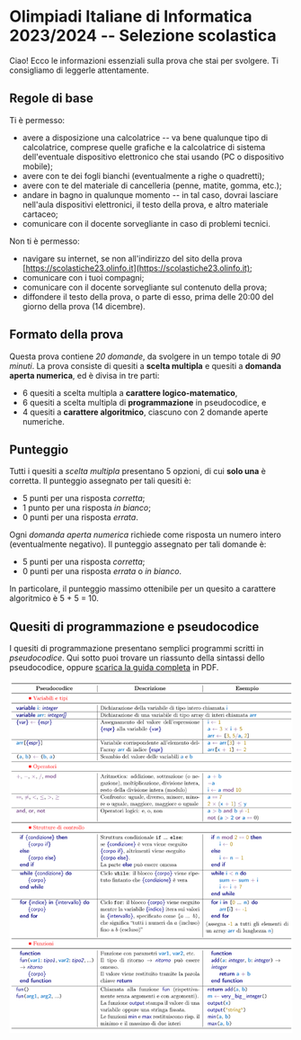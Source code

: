 # Olimpiadi Italiane di Informatica 2023/2024 -- Selezione scolastica

Ciao! Ecco le informazioni essenziali sulla prova che stai per svolgere. Ti consigliamo di leggerle attentamente.

## Regole di base

Ti è permesso:

- avere a disposizione una calcolatrice -- va bene qualunque tipo di calcolatrice, comprese quelle grafiche e la calcolatrice di sistema dell'eventuale dispositivo elettronico che stai usando (PC o dispositivo mobile);
- avere con te dei fogli bianchi (eventualmente a righe o quadretti);
- avere con te del materiale di cancelleria (penne, matite, gomma, etc.);
- andare in bagno in qualunque momento -- in tal caso, dovrai lasciare nell'aula dispositivi elettronici, il testo della prova, e altro materiale cartaceo;
- comunicare con il docente sorvegliante in caso di problemi tecnici.

Non ti è permesso:

- navigare su internet, se non all'indirizzo del sito della prova [https://scolastiche23.olinfo.it](https://scolastiche23.olinfo.it);
- comunicare con i tuoi compagni;
- comunicare con il docente sorvegliante sul contenuto della prova;
- diffondere il testo della prova, o parte di esso, prima delle 20:00 del giorno della prova (14 dicembre).

## Formato della prova

Questa prova contiene _20 domande_, da svolgere in un tempo totale di _90 minuti_. La prova consiste di quesiti a **scelta multipla** e quesiti a **domanda aperta numerica**, ed è divisa in tre parti:

- 6 quesiti a scelta multipla a **carattere logico-matematico**,
- 6 quesiti a scelta multipla di **programmazione** in pseudocodice, e
- 4 quesiti a **carattere algoritmico**, ciascuno con 2 domande aperte numeriche.

## Punteggio

Tutti i quesiti a _scelta multipla_ presentano 5 opzioni, di cui **solo una** è corretta. Il punteggio assegnato per tali quesiti è:

- 5 punti per una risposta _corretta_;
- 1 punto per una risposta _in bianco_;
- 0 punti per una risposta _errata_.

Ogni _domanda aperta numerica_ richiede come risposta un numero intero (eventualmente negativo). Il punteggio assegnato per tali domande è:

- 5 punti per una risposta _corretta_;
- 0 punti per una risposta _errata_ o _in bianco_.

In particolare, il punteggio massimo ottenibile per un quesito a carattere algoritmico è 5 + 5 = 10.

## Quesiti di programmazione e pseudocodice

I quesiti di programmazione presentano semplici programmi scritti in _pseudocodice_. Qui sotto puoi trovare un riassunto della sintassi dello pseudocodice, oppure [scarica la guida completa](/Pseudocodice.pdf) in PDF.

![Riassunto guida pseudocodice](pseudocodice-cheatsheet.svg)
